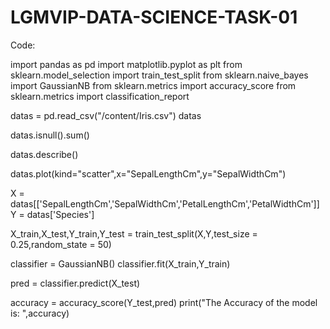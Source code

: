 # LGMVIP-DATA-SCIENCE-TASK-01

Code:

import pandas as pd
import matplotlib.pyplot as plt
from sklearn.model_selection import train_test_split
from sklearn.naive_bayes import GaussianNB
from sklearn.metrics import accuracy_score
from sklearn.metrics import classification_report

datas = pd.read_csv("/content/Iris.csv")
datas

datas.isnull().sum()

datas.describe()

datas.plot(kind="scatter",x="SepalLengthCm",y="SepalWidthCm")

X = datas[['SepalLengthCm','SepalWidthCm','PetalLengthCm','PetalWidthCm']]
Y = datas['Species']

X_train,X_test,Y_train,Y_test = train_test_split(X,Y,test_size = 0.25,random_state = 50)

classifier = GaussianNB()
classifier.fit(X_train,Y_train)

pred = classifier.predict(X_test)

accuracy = accuracy_score(Y_test,pred)
print("The Accuracy of the model is: ",accuracy)
